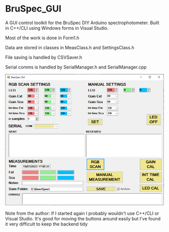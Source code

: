 # BruSpec_GUI
A GUI control toolkit for the BruSpec DIY Arduino spectrophotometer. Built in C++/CLI using Windows forms in Visual Studio.

Most of the work is done in Form1.h

Data are stored in classes in MeasClass.h and SettingsClass.h

File saving is handled by CSVSaver.h

Serial comms is handled by SerialManager.h and SerialManager.cpp

![Screenshot of the front panel](frontPanel.png)


Note from the author: If I started again I probably wouldn't use C++/CLI or Visual Studio. It's good for moving the buttons around easily but I've found it very difficult to keep the backend tidy
